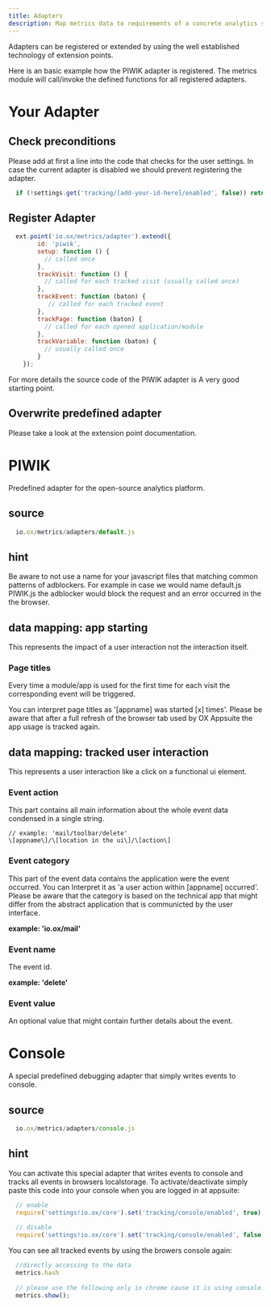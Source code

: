 ```yaml
---
title: Adapters
description: Map metrics data to requirements of a concrete analytics solutions.
---
```


Adapters can be registered or extended by using the well established
technology of extension points.

Here is an basic example how the PIWIK adapter is registered. The
metrics module will call/invoke the defined functions for all registered
adapters.

# Your Adapter

## Check preconditions

Please add at first a line into the code that checks for the user
settings. In case the current adapter is disabled we should prevent
registering the adapter.

```javascript
  if (!settings.get('tracking/[add-your-id-here]/enabled', false)) return;
```

## Register Adapter

```javascript
  ext.point('io.ox/metrics/adapter').extend({
        id: 'piwik',
        setup: function () {
          // called once
        },
        trackVisit: function () {
          // called for each tracked visit (usually called once)
        },
        trackEvent: function (baton) {
           // called for each tracked event
        },
        trackPage: function (baton) {
          // called for each opened application/module
        },
        trackVariable: function (baton) {
          // usually called once
        }
    });
```

For more details the source code of the PIWIK adapter is A very good
starting point.

## Overwrite predefined adapter

Please take a look at the extension point documentation.

# PIWIK

Predefined adapter for the open-source analytics platform.

## source

```javascript
  io.ox/metrics/adapters/default.js
```

## hint

Be aware to not use a name for your javascript files that matching
common patterns of adblockers. For example in case we would name
default.js PIWIK.js the adblocker would block the request and an error
occurred in the the browser.

## data mapping: app starting

This represents the impact of a user interaction not the interaction
itself.

### Page titles

Every time a module/app is used for the first time for each visit the
corresponding event will be triggered.

You can interpret page titles as '\[appname\] was started \[x\] times'.
Please be aware that after a full refresh of the browser tab used by OX
Appsuite the app usage is tracked again.

## data mapping: tracked user interaction

This represents a user interaction like a click on a functional ui
element.

### Event action

This part contains all main information about the whole event data
condensed in a single string.

```
// example: 'mail/toolbar/delete'
\[appname\]/\[location in the ui\]/\[action\]
```

### Event category

This part of the event data contains the application were the event
occurred. You can Interpret it as 'a user action within \[appname\]
occurred'. Please be aware that the category is based on the technical
app that might differ from the abstract application that is communicted
by the user interface.

__example: 'io.ox/mail'__

### Event name

The event id.

__example: 'delete'__

### Event value

An optional value that might contain further details about the event.


# Console

A special predefined debugging adapter that simply writes events to
console.

## source

```javascript
  io.ox/metrics/adapters/console.js
```

## hint

You can activate this special adapter that writes events to console and
tracks all events in browsers localstorage. To activate/deactivate
simply paste this code into your console when you are logged in at
appsuite:

```javascript
  // enable
  require('settings!io.ox/core').set('tracking/console/enabled', true).save();
  
  // disable
  require('settings!io.ox/core').set('tracking/console/enabled', false).save();
```

 You can see all tracked events by using the browers console again:

```javascript
  //directly accessing to the data
  metrics.hash
  
  // please use the following only in chrome cause it is using console.table
  metrics.show();
```
